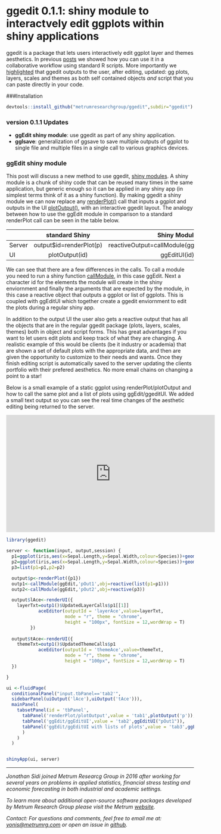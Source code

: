 # ggedit 0.1.1: shiny module to interactvely edit ggplots within shiny applications

ggedit is a package that lets users interactively edit ggplot layer and themes aesthetics.  In previous [posts](https://www.r-bloggers.com/ggedit-interactive-ggplot-aesthetic-and-theme-editor/) we showed how you can use it in a collaborative workflow using standard R scripts. More importantly we [highlighted](https://www.r-bloggers.com/ggedit-0-0-2-a-gui-for-advanced-editing-of-ggplot2-objects/) that ggedit outputs to the user, after editing, updated: gg plots, layers, scales and themes as both self contained objects *and* script that you can paste directly in your code. 

###Installation
```r
devtools::install_github("metrumresearchgroup/ggedit",subdir="ggedit")
```

### version 0.1.1 Updates

  - **ggEdit shiny module**: use ggedit as part of any shiny application. 
  - **gglsave**: generalization of ggsave to save multiple outputs of ggplot to single file and multiple files in a single call to various graphics devices. 

### ggEdit shiny module

This post will discuss a new method to use ggedit, [shiny modules](https://shiny.rstudio.com/articles/modules.html). A shiny module is a chunk of shiny code that can be reused many times in the same application, but generic enough so it can be applied in any shiny app (in simplest terms think of it as a shiny function). By making ggedit a shiny module we can now replace any [renderPlot()](https://shiny.rstudio.com/reference/shiny/latest/renderPlot.html) call that inputs a ggplot and outputs in the UI [plotOutput()](https://shiny.rstudio.com/reference/shiny/latest/plotOutput.html), with an interactive ggedit layout. The analogy between how to use the ggEdit module in comparison to a standard renderPlot call can be seen in the table below. 

| |standard Shiny|Shiny Module|
|---|:---:|:---:|
|Server|output$id=renderPlot(p)|reactiveOutput=callModule(ggEdit,id,reactive(p))|
|UI|plotOutput(id)|ggEditUI(id)|

We can see that there are a few differences in the calls. To call a module you need to run a shiny function  [callModule](https://shiny.rstudio.com/reference/shiny/latest/callModule.html), in this case ggEdit. Next a character id for the elements the module will create in the shiny enviornment and finally the arguments that are expected by the module, in this case a reactive object that outputs a ggplot or list of ggplots. This is coupled with ggEditUI which together create a ggedit enviornment to edit the plots during a regular shiny app. 

In addition to the output UI the user also gets a reactive output that has all the objects that are in the regular ggedit package (plots, layers, scales, themes) both in object and script forms. This has great advantages if you want to let users edit plots and keep track of what they are changing. A realistic example of this would be clients (be it industry or academia) that are shown a set of default plots with the appropriate data, and then are given the opportunity to customize to their needs and wants. Once they finish editing script is automatically saved to the server updating the clients portfolio with their prefered aesthetics. No more email chains on changing a point to a star!

Below is a small example of a static ggplot using renderPlot/plotOutput and how to call the same plot and a list of plots using ggEdit/ggeditUI. We added a small text output so you can see the real time changes of the aesthetic editing being returned to the server.

<iframe width="560" height="315" src="https://www.youtube.com/embed/pJ1kbd_OVwg" frameborder="0" allowfullscreen></iframe>

```r
library(ggedit)

server <- function(input, output,session) {
  p1=ggplot(iris,aes(x=Sepal.Length,y=Sepal.Width,colour=Species))+geom_point()
  p2=ggplot(iris,aes(x=Sepal.Length,y=Sepal.Width,colour=Species))+geom_line()+geom_point()
  p3=list(p1=p1,p2=p2)

  output$p<-renderPlot({p1})
  outp1<-callModule(ggEdit,'pOut1',obj=reactive(list(p1=p1)))
  outp2<-callModule(ggEdit,'pOut2',obj=reactive(p3))

  output$lAce<-renderUI({
    layerTxt=outp1()$UpdatedLayerCalls$p1[[1]]
            aceEditor(outputId = 'layerAce',value=layerTxt,
                      mode = "r", theme = "chrome", 
                      height = "100px", fontSize = 12,wordWrap = T)
         })  
  
  output$tAce<-renderUI({
    themeTxt=outp1()$UpdatedThemeCalls$p1
            aceEditor(outputId = 'themeAce',value=themeTxt,
                      mode = "r", theme = "chrome", 
                      height = "100px", fontSize = 12,wordWrap = T)
  })  

}

ui <-fluidPage(
  conditionalPanel("input.tbPanel=='tab2'",
  sidebarPanel(uiOutput('lAce'),uiOutput('tAce'))),
  mainPanel(
    tabsetPanel(id = 'tbPanel',
      tabPanel('renderPlot/plotOutput',value = 'tab1',plotOutput('p')),
      tabPanel('ggEdit/ggEditUI',value = 'tab2',ggEditUI("pOut1")),
      tabPanel('ggEdit/ggEditUI with lists of plots',value = 'tab3',ggEditUI("pOut2"))
      )
    )
  )


shinyApp(ui, server)

```
<hr>
<em>
Jonathan Sidi joined Metrum Researcg Group in 2016 after working for several years on problems in applied statistics, financial stress testing and economic forecasting in both industrial and academic settings.

To learn more about additional open-source software packages developed by Metrum Research Group please visit the Metrum <a href="http://metrumrg.com/opensourcetools.html" target="_blank">website</a>.

Contact: For questions and comments, feel free to email me at: yonis@metrumrg.com or open an issue in <a href="https://github.com/metrumresearchgroup/ggedit/issues" target="_blank">github</a>.
</em>